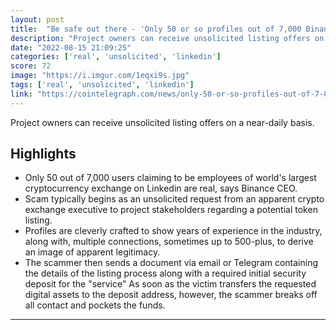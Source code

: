 ```yaml
---
layout: post
title:  "Be safe out there - 'Only 50 or so profiles out of 7,000 Binance employees on LinkedIn are real, says CZ'"
description: "Project owners can receive unsolicited listing offers on a near-daily basis."
date: "2022-08-15 21:09:25"
categories: ['real', 'unsolicited', 'linkedin']
score: 72
image: "https://i.imgur.com/1eqxi9s.jpg"
tags: ['real', 'unsolicited', 'linkedin']
link: "https://cointelegraph.com/news/only-50-or-so-profiles-out-of-7-000-binance-employees-on-linkedin-are-real-says-cz"
---
```


Project owners can receive unsolicited listing offers on a near-daily basis.

## Highlights

- Only 50 out of 7,000 users claiming to be employees of world's largest cryptocurrency exchange on Linkedin are real, says Binance CEO.
- Scam typically begins as an unsolicited request from an apparent crypto exchange executive to project stakeholders regarding a potential token listing.
- Profiles are cleverly crafted to show years of experience in the industry, along with, multiple connections, sometimes up to 500-plus, to derive an image of apparent legitimacy.
- The scammer then sends a document via email or Telegram containing the details of the listing process along with a required initial security deposit for the "service" As soon as the victim transfers the requested digital assets to the deposit address, however, the scammer breaks off all contact and pockets the funds.

---
